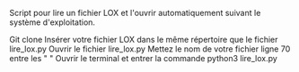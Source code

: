 Script pour lire un fichier LOX et l'ouvrir automatiquement suivant le système d'exploitation.

Git clone
Insérer votre fichier LOX dans le même répertoire que le fichier lire_lox.py
Ouvrir le fichier lire_lox.py 
Mettez le nom de votre fichier ligne 70 entre les " "
Ouvrir le terminal et entrer la commande python3 lire_lox.py
